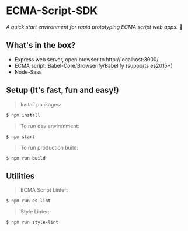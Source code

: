 # ECMA-Script-SDK
 *A quick start environment for rapid prototyping ECMA script web apps.* :pizza:


## What's in the box?
 - Express web server, open browser to http://localhost:3000/  
 - ECMA script: Babel-Core/Browserify/Babelify (supports es2015+)
 - Node-Sass


## Setup (It's fast, fun and easy!)
> Install packages:
```
$ npm install
```
> To run dev environment:
```
$ npm start  
```
> To run production build:
```
$ npm run build  
```


## Utilities
> ECMA Script Linter:
```
$ npm run es-lint
```
> Style Linter:
```
$ npm run style-lint
```
